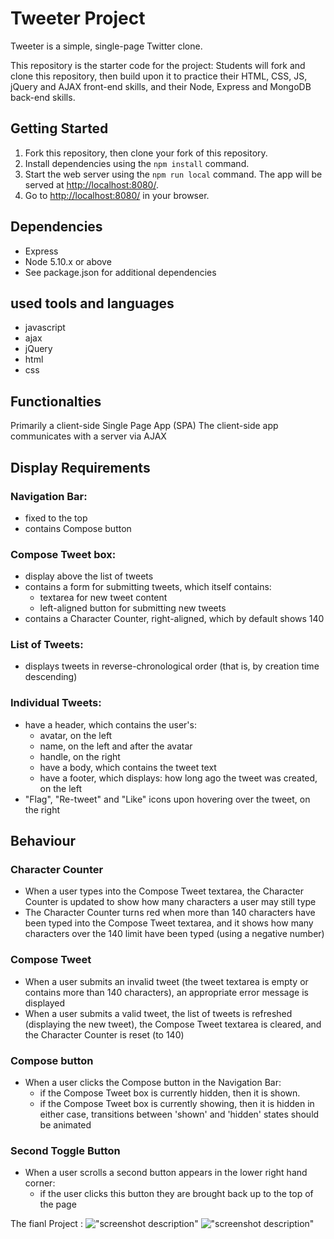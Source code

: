# Tweeter Project

Tweeter is a simple, single-page Twitter clone.

This repository is the starter code for the project: Students will fork and clone this repository, then build upon it to practice their HTML, CSS, JS, jQuery and AJAX front-end skills, and their Node, Express and MongoDB back-end skills.

## Getting Started

1. Fork this repository, then clone your fork of this repository.
2. Install dependencies using the `npm install` command.
3. Start the web server using the `npm run local` command. The app will be served at <http://localhost:8080/>.
4. Go to <http://localhost:8080/> in your browser.

## Dependencies

- Express
- Node 5.10.x or above
- See package.json for additional dependencies

## used tools and languages 

- javascript
- ajax
- jQuery
- html
- css 

## Functionalties 
Primarily a client-side Single Page App (SPA)
The client-side app communicates with a server via AJAX

## Display Requirements

### Navigation Bar:

- fixed to the top
- contains Compose button

### Compose Tweet box:

- display above the list of tweets
- contains a form for submitting tweets, which itself contains:
    - textarea for new tweet content
    - left-aligned button for submitting new tweets
- contains a Character Counter, right-aligned, which by default shows 140

### List of Tweets:

- displays tweets in reverse-chronological order (that is, by creation time descending)

### Individual Tweets:

- have a header, which contains the user's:
    - avatar, on the left
    - name, on the left and after the avatar
    - handle, on the right
    - have a body, which contains the tweet text
    - have a footer, which displays:
    how long ago the tweet was created, on the left
- "Flag", "Re-tweet" and "Like" icons upon hovering over the tweet, on the right

## Behaviour

### Character Counter
- When a user types into the Compose Tweet textarea, the Character Counter is updated to show how many characters a user may still type 
- The Character Counter turns red when more than 140 characters have been typed into the Compose Tweet textarea, and it shows how many characters over the 140 limit have been typed (using a negative number)

### Compose Tweet
- When a user submits an invalid tweet (the tweet textarea is empty or contains more than 140 characters), an appropriate error message is displayed
- When a user submits a valid tweet, the list of tweets is refreshed (displaying the new tweet), the Compose Tweet textarea is cleared, and the Character Counter is reset (to 140)

### Compose button
- When a user clicks the Compose button in the Navigation Bar:
    - if the Compose Tweet box is currently hidden, then it is shown.
    - if the Compose Tweet box is currently showing, then it is hidden in either case, transitions between 'shown' and 'hidden' states should be animated
    
### Second Toggle Button
- When a user scrolls a second button appears in the lower right hand corner:
    - if the user clicks this button they are brought back up to the top of the page

The fianl Project :
!["screenshot description"](#)
!["screenshot description"](#)